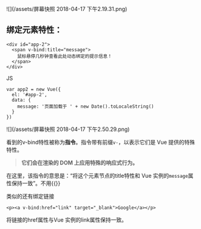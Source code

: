 ![](/assets/屏幕快照 2018-04-17 下午2.19.31.png)



## 绑定元素特性：

```
<div id="app-2">
  <span v-bind:title="message">
    鼠标悬停几秒钟查看此处动态绑定的提示信息！
  </span>
</div>
```

JS

```
var app2 = new Vue({
  el: '#app-2',
  data: {
    message: '页面加载于 ' + new Date().toLocaleString()
  }
})
```

![](/assets/屏幕快照 2018-04-17 下午2.50.29.png)

看到的v-bind特性被称为**指令**。指令带有前缀`v-`，以表示它们是 Vue 提供的特殊特性。

> **它们会在渲染的 DOM 上应用特殊的响应式行为。**

在这里，该指令的意思是：“将这个元素节点的title特性和 Vue 实例的`message`属性保持一致”。不用{{}}

类似的还有绑定链接

```
<p><a v-bind:href="link" target="_blank">Google</a></p>
```

将链接的href属性与Vue 实例的link属性保持一致。

